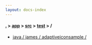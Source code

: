 ```yaml
---
layout: docs-index
---
```

#### [.](./../../../index) > [app](./../../index) > [src](./../index) > [test](./index) > **/**

- [java / james / adaptiveiconsample / ](java/james/adaptiveiconsample/)

